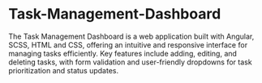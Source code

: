 # Task-Management-Dashboard
The Task Management Dashboard is a web application built with Angular, SCSS, HTML and CSS, offering an intuitive and responsive interface for managing tasks efficiently. Key features include adding, editing, and deleting tasks, with form validation and user-friendly dropdowns for task prioritization and status updates.
